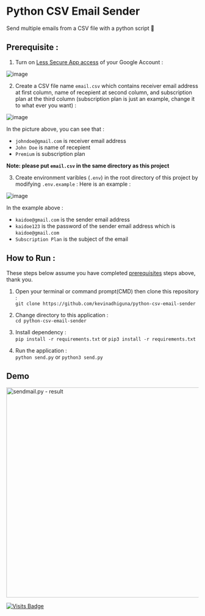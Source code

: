 # Python CSV Email Sender

Send multiple emails from a CSV file with a python script 📨

## Prerequisite :
1) Turn on [Less Secure App access](https://myaccount.google.com/lesssecureapps) of your Google Account :

![image](https://user-images.githubusercontent.com/43397636/116787412-0e031500-aace-11eb-8770-76e0f3bc970c.png)

2) Create a CSV file name `email.csv` which contains receiver email address at first column, name of recepient at second column, and subscription plan at the third column (subscription plan is just an example, change it to what ever you want) :

![image](https://user-images.githubusercontent.com/43397636/116787485-7520c980-aace-11eb-8d68-4e1ed9f3eeee.png)

In the picture above, you can see that :
- `johndoe@gmail.com` is receiver email address
- `John Doe` is name of recepient
- `Premium` is subscription plan

**Note: please put `email.csv` in the same directory as this project**

3) Create environment varibles (`.env`) in the root directory of this project by modifying `.env.example` :
Here is an example :

![image](https://user-images.githubusercontent.com/43397636/116787598-1c9dfc00-aacf-11eb-8369-db55b3a0beed.png)

In the example above :
- `kaidoe@gmail.com` is the sender email address
- `kaidoe123` is the password of the sender email address which is `kaidoe@gmail.com`
- `Subscription Plan` is the subject of the email

## How to Run :
These steps below assume you have completed [prerequisites](#prerequisite-) steps above, thank you.

1) Open your terminal or command prompt(CMD) then clone this repository :<br/>
`git clone https://github.com/kevinadhiguna/python-csv-email-sender`

2) Change directory to this application :<br/>
`cd python-csv-email-sender`

3) Install dependency :<br/>
`pip install -r requirements.txt` or `pip3 install -r requirements.txt`

4) Run the application :<br/>
`python send.py` or `python3 send.py`

## Demo

<img src="https://s3.gifyu.com/images/send-mail_iphone12black_portrait.png" alt="sendmail.py - result" border="0" height="550px" />

[![Visits Badge](https://badges.pufler.dev/visits/kevinadhiguna/antdpro-strapi-auth)](https://github.com/kevinadhiguna)
